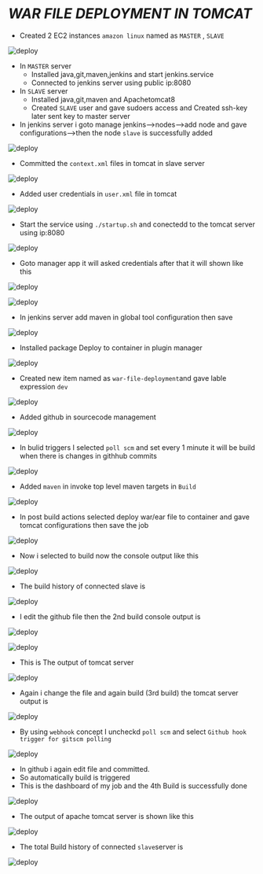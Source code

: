 # ***WAR FILE DEPLOYMENT IN TOMCAT***  

- Created 2 EC2 instances `amazon linux` named as `MASTER` , `SLAVE`  

![deploy](https://github.com/SaaiRaj/DEVOPS/blob/main/war%20file%20deployment%20in%20tomcat/images/b.PNG)  

- In `MASTER` server  
  - Installed java,git,maven,jenkins and start jenkins.service  
  - Connected to jenkins server using public ip:8080  
- In `SLAVE` server  
  - Installed java,git,maven and Apachetomcat8    
  - Created `SLAVE` user and gave sudoers access and Created ssh-key later sent key to master server
- In jenkins server i goto manage jenkins-->nodes-->add node and gave configurations-->then the node `slave` is successfully added  

![deploy](https://github.com/SaaiRaj/DEVOPS/blob/main/war%20file%20deployment%20in%20tomcat/images/1.PNG)  

- Committed the `context.xml` files in tomcat in slave server  

![deploy](https://github.com/SaaiRaj/DEVOPS/blob/main/war%20file%20deployment%20in%20tomcat/images/2.PNG)  


- Added user credentials in `user.xml` file in tomcat  

![deploy](https://github.com/SaaiRaj/DEVOPS/blob/main/war%20file%20deployment%20in%20tomcat/images/3.PNG)  


- Start the service using `./startup.sh` and conectedd to the tomcat server using ip:8080 

![deploy](https://github.com/SaaiRaj/DEVOPS/blob/main/war%20file%20deployment%20in%20tomcat/images/3.1.PNG)  


- Goto manager app it will asked credentials after that it will shown like this  

![deploy](https://github.com/SaaiRaj/DEVOPS/blob/main/war%20file%20deployment%20in%20tomcat/images/4.PNG)  


![deploy](https://github.com/SaaiRaj/DEVOPS/blob/main/war%20file%20deployment%20in%20tomcat/images/5.PNG)  


- In jenkins server add maven in global tool configuration then save  

![deploy](https://github.com/SaaiRaj/DEVOPS/blob/main/war%20file%20deployment%20in%20tomcat/images/6.PNG)  


- Installed package Deploy to container in plugin manager  

![deploy](https://github.com/SaaiRaj/DEVOPS/blob/main/war%20file%20deployment%20in%20tomcat/images/7.PNG)  


- Created new item named as `war-file-deployment`and gave lable expression `dev`  

![deploy](https://github.com/SaaiRaj/DEVOPS/blob/main/war%20file%20deployment%20in%20tomcat/images/8.PNG)  


- Added github in sourcecode management  

![deploy](https://github.com/SaaiRaj/DEVOPS/blob/main/war%20file%20deployment%20in%20tomcat/images/9.PNG)  


- In bulid triggers I selected `poll scm` and set every 1 minute it will be build when there is changes in githhub commits  

![deploy](https://github.com/SaaiRaj/DEVOPS/blob/main/war%20file%20deployment%20in%20tomcat/images/10.PNG)  


- Added `maven` in invoke top level maven targets in `Build`  

![deploy](https://github.com/SaaiRaj/DEVOPS/blob/main/war%20file%20deployment%20in%20tomcat/images/10.1.PNG)  
  

- In post build actions selected deploy war/ear file to container and gave tomcat configurations then save the job  

![deploy](https://github.com/SaaiRaj/DEVOPS/blob/main/war%20file%20deployment%20in%20tomcat/images/12.PNG)  


- Now i selected to build now the console output like this  

![deploy](https://github.com/SaaiRaj/DEVOPS/blob/main/war%20file%20deployment%20in%20tomcat/images/13.PNG)  


- The build history of connected slave is  

![deploy](https://github.com/SaaiRaj/DEVOPS/blob/main/war%20file%20deployment%20in%20tomcat/images/14.PNG)  


- I edit the github file then the 2nd build console output is  

![deploy](https://github.com/SaaiRaj/DEVOPS/blob/main/war%20file%20deployment%20in%20tomcat/images/15.PNG)  


![deploy](https://github.com/SaaiRaj/DEVOPS/blob/main/war%20file%20deployment%20in%20tomcat/images/16.PNG)  


- This is The output of tomcat server  

![deploy](https://github.com/SaaiRaj/DEVOPS/blob/main/war%20file%20deployment%20in%20tomcat/images/17.PNG)  


- Again i change the file and again build (3rd build) the tomcat server output is  

![deploy](https://github.com/SaaiRaj/DEVOPS/blob/main/war%20file%20deployment%20in%20tomcat/images/18.PNG)  


- By using `webhook` concept I uncheckd `poll scm` and select `Github hook trigger for gitscm polling`  

![deploy](https://github.com/SaaiRaj/DEVOPS/blob/main/war%20file%20deployment%20in%20tomcat/images/a.PNG)  

- In  github i again edit file and committed.  
- So automatically build is triggered  
- This is the dashboard of my job and the 4th Build is successfully done  

![deploy](https://github.com/SaaiRaj/DEVOPS/blob/main/war%20file%20deployment%20in%20tomcat/images/a1.PNG)  

- The output of apache tomcat server is shown like this  

![deploy](https://github.com/SaaiRaj/DEVOPS/blob/main/war%20file%20deployment%20in%20tomcat/images/a2.PNG)  

- The total Build history of connected `slave`server is  

![deploy](https://github.com/SaaiRaj/DEVOPS/blob/main/war%20file%20deployment%20in%20tomcat/images/a3.PNG)  




